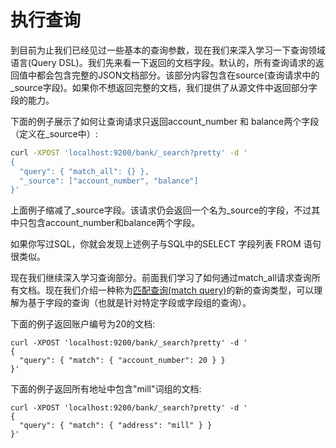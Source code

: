 # 执行查询

到目前为止我们已经见过一些基本的查询参数，现在我们来深入学习一下查询领域语言\(Query DSL\)。我们先来看一下返回的文档字段。默认的，所有查询请求的返回值中都会包含完整的JSON文档部分。该部分内容包含在source\(查询请求中的\_source字段\)。如果你不想返回完整的文档，我们提供了从源文件中返回部分字段的能力。

下面的例子展示了如何让查询请求只返回account\_number 和 balance两个字段（定义在\_source中）:

```bash
curl -XPOST 'localhost:9200/bank/_search?pretty' -d '
{
  "query": { "match_all": {} },
  "_source": ["account_number", "balance"]
}'
```

上面例子缩减了\_source字段。该请求仍会返回一个名为\_source的字段，不过其中只包含account\_number和balance两个字段。

如果你写过SQL，你就会发现上述例子与SQL中的SELECT 字段列表 FROM 语句很类似。

现在我们继续深入学习查询部分。前面我们学习了如何通过match\_all请求查询所有文档。现在我们介绍一种称为[匹配查询\(match query\)](/query-dsl/full-text-query/match-query.md)的新的查询类型，可以理解为基于字段的查询（也就是针对特定字段或字段组的查询）。

下面的例子返回账户编号为20的文档:

```
curl -XPOST 'localhost:9200/bank/_search?pretty' -d '
{
  "query": { "match": { "account_number": 20 } }
}'
```

下面的例子返回所有地址中包含"mill"词组的文档:

```
curl -XPOST 'localhost:9200/bank/_search?pretty' -d '
{
  "query": { "match": { "address": "mill" } }
}'
```



